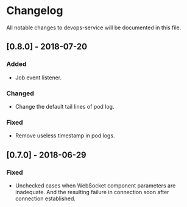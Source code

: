 # Changelog
All notable changes to devops-service will be documented in this file.

## [0.8.0] - 2018-07-20
### Added
- Job event listener.

### Changed
- Change the default tail lines of pod log.

### Fixed
- Remove useless timestamp in pod logs.

## [0.7.0] - 2018-06-29
### Fixed
- Unchecked cases when WebSocket component parameters are inadequate. And the resulting failure in connection soon after connection established.
